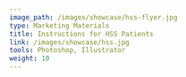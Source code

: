```yaml
---
image_path: /images/showcase/hss-flyer.jpg
type: Marketing Materials
title: Instructions for HSS Patients
link: /images/showcase/hss.jpg
tools: Photoshop, Illustrator
weight: 10
---
```

